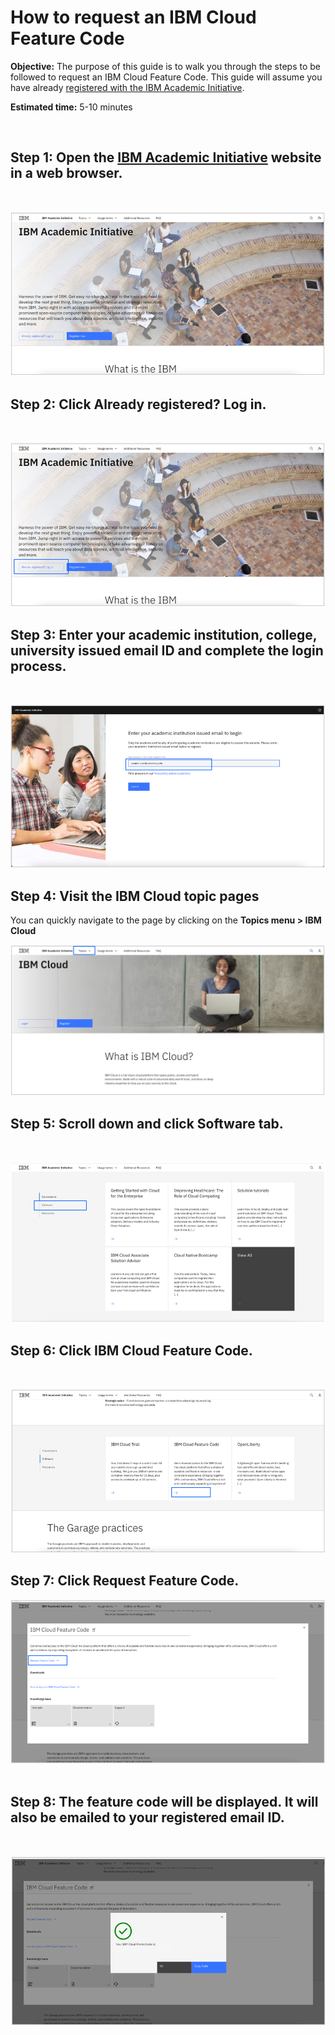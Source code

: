 
# How to request an IBM Cloud Feature Code 

**Objective:** The purpose of this guide is to walk you through the steps to be followed to request an IBM Cloud Feature Code.  This guide will assume you have already [registered with the IBM Academic Initiative](/how-to/How-to-register-with-the-IBM-Academic-Initiative/readme.md).

**Estimated time:** 5-10 minutes

 
## Step 1: Open the [IBM Academic Initiative](https://ibm.com/academic) website in a web browser.
<br />

![Step 1](images/step1.png) 

## Step 2: Click **Already registered? Log in.**
<br />

![Step 2](images/step2.png) 
 
## Step 3: Enter your academic institution, college, university issued email ID and complete the login process.
<br />

![Step 3](images/step3.png)  

## Step 4: Visit the  IBM Cloud topic pages

You can quickly navigate to the page by clicking on the **Topics menu > IBM Cloud**
<br />

![Step 4](images/step4.png)  

## Step 5: Scroll down and click **Software** tab.
<br />

![Step 5](images/step5.png)  
 
## Step 6: Click **IBM Cloud Feature Code.** 
<br />

![Step 6](images/step6.png)  

## Step 7: Click **Request Feature Code.**
![Step 7](images/step7.png)    
 
## Step 8: The feature code will be displayed.  It will also be emailed to your registered email ID.
<br />

![Step 8](images/step8.png)
